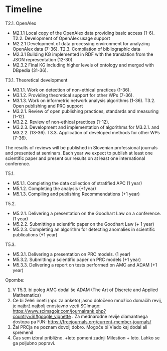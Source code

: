 # Timeline



T2.1. OpenAlex
  - M2.1.1 Local copy of the OpenAlex data providing basic access (1-6).
T2.2. Development of OpenAlex usage support
  - M2.2.1 Development of data processing environment for analyzing OpenAlex data (7-36).
T2.3. Compilation of bibliographic data
  - M2.3.1 Building KG implemented in RDF with the translation from the JSON representation (12-30).
  - M2.3.2 Final KG including higher levels of ontology and merged with DBpedia (31-36).

T3.1. Theoretical development
  - M3.1.1. Work on detection of non-ethical practices (1-36).
  - M3.1.2. Providing theoretical support for other WPs (7-36).
  - M3.1.3. Work on informetric network analysis algorithms (1-36). 
T3.2. Open publishing and PRC support
  - M3.2.1. Review of open publishing practices, standards and measuring (1-12).
  - M3.2.2. Review of non-ethical practices (1-12).
  - M3.2.3. Development and implementation of algorithms for M3.2.1. and M3.2.2. (13-36).
T3.3. Application of developed methods for other WPs (7-36).

The results of reviews will be published in Slovenian professional journals and presented at seminars. Each year we expect to publish at least one scientific paper and present our results on at least one international conference.




T5.1.
  - M5.1.1. Completing the data collection of stratified APC (1 year)
  - M5.1.2. Completing the analysis (+1year)
  - M5.1.3. Compiling and publishing Recommendations (+1 year)

T5.2.
  - M5.2.1. Delivering a presentation on the Goodhart Law on a conference.(1 year)
  - M5.2.2. Submitting a scientific paper on the Goodhart Law (+ 1 year)
  - M5.2.3. Completing an algorithm for detecting anomalies in scientific publications (+1 year)

T5.3.
  - M5.3.1. Delivering a presentation on PRC models. (1 year)
  - M5.3.2. Submitting a scientific paper on PRC models (+1 year)
  - M5.3.3. Delivering a report on tests performed on AMC and ADAM (+1 year)

Opombe: 
  1. V T5.3. bi poleg AMC dodal še ADAM (The Art of Discrete and Applied Mathematics) 
  2. Če bi želeli imeti (npr. za anketo) jasno določeno množico domačih revij, je najbrž najbolj enostavno vzeti SCImago: https://www.scimagojr.com/journalrank.php?country=SI#google_vignette . Za mednarodne revije diamantnega dostopa pa FJN: https://freejournals.org/current-member-journals/
  3. Žal PRCja ne poznam dovolj dobro. Mogoče bi Vlado kaj dodal ali spremenil
  4. Čas sem izbral približno. +leto pomeni zadnji Milestion + leto. Lahko se ga poljubno popravi.

